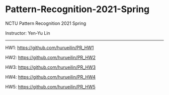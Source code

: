 # Pattern-Recognition-2021-Spring
NCTU Pattern Recognition 2021 Spring

Instructor: Yen-Yu Lin

---

HW1: https://github.com/hurueilin/PR_HW1

HW2: https://github.com/hurueilin/PR_HW2

HW3: https://github.com/hurueilin/PR_HW3

HW4: https://github.com/hurueilin/PR_HW4

HW5: https://github.com/hurueilin/PR_HW5
